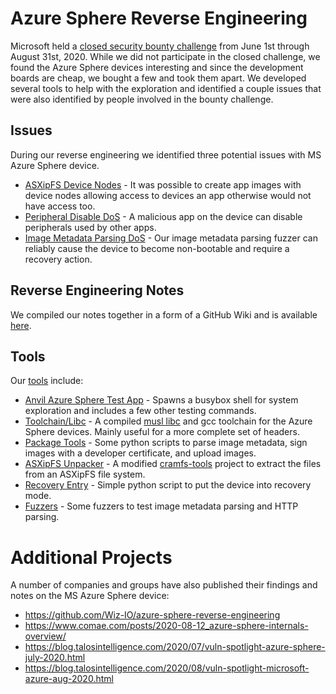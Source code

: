 # Azure Sphere Reverse Engineering

Microsoft held a [closed security bounty challenge](https://www.microsoft.com/en-us/msrc/azure-security-lab-archive?rtc=1) from June 1st through August 31st, 2020. While we did not participate in the closed challenge, we found the Azure Sphere devices interesting and since the development boards are cheap, we bought a few and took them apart. We developed several tools to help with the exploration and identified a couple issues that were also identified by people involved in the bounty challenge.

## Issues

During our reverse engineering we identified three potential issues with MS Azure Sphere device. 

* [ASXipFS Device Nodes](https://github.com/anvilventures/azure-sphere-re/wiki/Issues#asxipfs-device-nodes) - It was possible to create app images with device nodes allowing access to devices an app otherwise would not have access too.
* [Peripheral Disable DoS](https://github.com/anvilventures/azure-sphere-re/wiki/Issues#peripheral-disable-dos) - A malicious app on the device can disable peripherals used by other apps.
* [Image Metadata Parsing DoS](https://github.com/anvilventures/azure-sphere-re/wiki/Issues#peripheral-disable-dos) - Our image metadata parsing fuzzer can reliably cause the device to become non-bootable and require a recovery action.

## Reverse Engineering Notes

We compiled our notes together in a form of a GitHub Wiki and is available [here](https://github.com/anvilventures/azure-sphere-re/wiki). 

## Tools

Our [tools](https://github.com/anvilventures/azure-sphere-re/wiki/Tools) include:

* [Anvil Azure Sphere Test App](https://github.com/anvilventures/azure-sphere-re/tree/main/tools/anvil_azure_sphere_test_app) - Spawns a busybox shell for system exploration and includes a few other testing commands.
* [Toolchain/Libc](https://github.com/anvilventures/azure-sphere-re/tree/main/tools/toolchain) - A compiled [musl libc](https://musl.libc.org) and gcc toolchain for the Azure Sphere devices. Mainly useful for a more complete set of headers.
* [Package Tools](https://github.com/anvilventures/azure-sphere-re/tree/main/tools/package_tools) - Some python scripts to parse image metadata, sign images with a developer certificate, and upload images.
* [ASXipFS Unpacker](https://github.com/anvilventures/azure-sphere-re/tree/main/tools/ASXipFS_unpacker) - A modified [cramfs-tools](https://github.com/npitre/cramfs-tools) project to extract the files from an ASXipFS file system.
* [Recovery Entry](https://github.com/anvilventures/azure-sphere-re/tree/main/tools/recovery) - Simple python script to put the device into recovery mode.
* [Fuzzers](https://github.com/anvilventures/azure-sphere-re/tree/main/tools/fuzzers) - Some fuzzers to test image metadata parsing and HTTP parsing.

# Additional Projects

A number of companies and groups have also published their findings and notes on the MS Azure Sphere device:

* https://github.com/Wiz-IO/azure-sphere-reverse-engineering
* https://www.comae.com/posts/2020-08-12_azure-sphere-internals-overview/
* https://blog.talosintelligence.com/2020/07/vuln-spotlight-azure-sphere-july-2020.html
* https://blog.talosintelligence.com/2020/08/vuln-spotlight-microsoft-azure-aug-2020.html